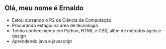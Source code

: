 ## Olá, meu nome é Ernaldo

- Estou cursando o P2 de Ciência da Computação
- Procurando estágio na área de tecnologia
- Tenho conhecimento em Python, HTML e CSS, além de métodos ágeis e design
- Aprendendo java e javascript
